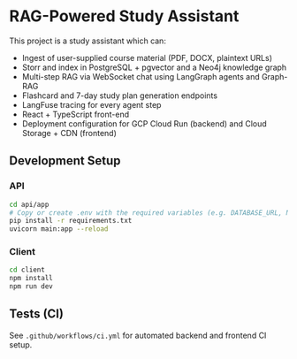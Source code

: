 # RAG-Powered Study Assistant

This project is a study assistant which can:

- Ingest of user-supplied course material (PDF, DOCX, plaintext URLs)
- Storr and index in PostgreSQL + pgvector and a Neo4j knowledge graph
- Multi-step RAG via WebSocket chat using LangGraph agents and Graph-RAG
- Flashcard and 7-day study plan generation endpoints
- LangFuse tracing for every agent step
- React + TypeScript front-end
- Deployment configuration for GCP Cloud Run (backend) and Cloud Storage + CDN (frontend)

## Development Setup

### API
```bash
cd api/app
# Copy or create .env with the required variables (e.g. DATABASE_URL, NEO4J_URI, LANGFUSE_API_KEY)
pip install -r requirements.txt
uvicorn main:app --reload
```

### Client
```bash
cd client
npm install
npm run dev
```

## Tests (CI)
See `.github/workflows/ci.yml` for automated backend and frontend CI setup.
